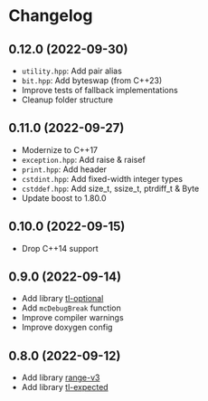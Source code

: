 # Changelog

## 0.12.0 (2022-09-30)

- `utility.hpp`: Add pair alias
- `bit.hpp`: Add byteswap (from C++23)
- Improve tests of fallback implementations
- Cleanup folder structure

## 0.11.0 (2022-09-27)

- Modernize to C++17
- `exception.hpp`: Add raise & raisef
- `print.hpp`: Add header
- `cstdint.hpp`: Add fixed-width integer types
- `cstddef.hpp`: Add size_t, ssize_t, ptrdiff_t & Byte
- Update boost to 1.80.0

## 0.10.0 (2022-09-15)

- Drop C++14 support

## 0.9.0 (2022-09-14)

- Add library [tl-optional](https://github.com/TartanLlama/optional)
- Add `mcDebugBreak` function
- Improve compiler warnings
- Improve doxygen config

## 0.8.0 (2022-09-12)

- Add library [range-v3](https://github.com/ericniebler/range-v3)
- Add library [tl-expected](https://github.com/TartanLlama/expected)
